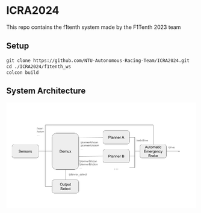 # ICRA2024

This repo contains the f1tenth system made by the F1Tenth 2023 team

## Setup

```
git clone https://github.com/NTU-Autonomous-Racing-Team/ICRA2024.git
cd ./ICRA2024/f1tenth_ws
colcon build
```

## System Architecture

![docs/images/system_architecture.png](./docs/images/system_architecture.png)
